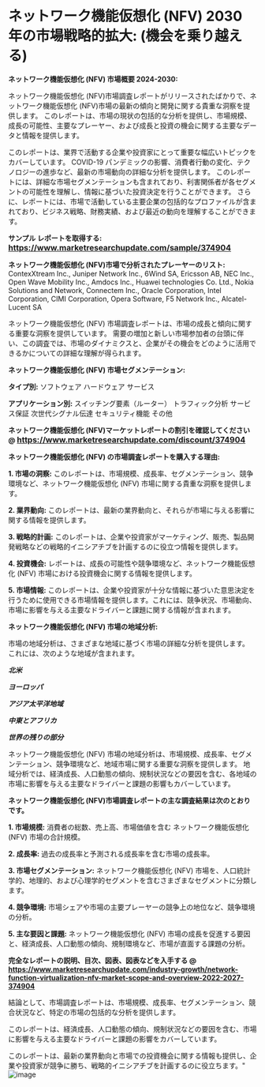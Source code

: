 # ネットワーク機能仮想化 (NFV) 2030 年の市場戦略的拡大: (機会を乗り越える)

<strong>ネットワーク機能仮想化 (NFV) 市場概要 2024-2030:</strong>

ネットワーク機能仮想化 (NFV)市場調査レポートがリリースされたばかりで、ネットワーク機能仮想化 (NFV)市場の最新の傾向と開発に関する貴重な洞察を提供します。 このレポートは、市場の現状の包括的な分析を提供し、市場規模、成長の可能性、主要なプレーヤー、および成長と投資の機会に関する主要なデータと情報を提供します。

このレポートは、業界で活動する企業や投資家にとって重要な幅広いトピックをカバーしています。 COVID-19 パンデミックの影響、消費者行動の変化、テクノロジーの進歩など、最新の市場動向の詳細な分析を提供します。 このレポートには、詳細な市場セグメンテーションも含まれており、利害関係者が各セグメントの可能性を理解し、情報に基づいた投資決定を行うことができます。 さらに、レポートには、市場で活動している主要企業の包括的なプロファイルが含まれており、ビジネス戦略、財務実績、および最近の動向を理解することができます。



<strong>サンプル レポートを取得する: <a href=https://www.marketresearchupdate.com/sample/374904><font size=3 color=#0000ff>https://www.marketresearchupdate.com/sample/374904</font></a></strong>



<strong>ネットワーク機能仮想化 (NFV)市場で分析されたプレーヤーのリスト:</strong>
ContexXtream Inc., Juniper Network Inc., 6Wind SA, Ericsson AB, NEC Inc., Open Wave Mobility Inc., Amdocs Inc., Huawei technologies Co. Ltd., Nokia Solutions and Network, Connectem Inc., Oracle Corporation, Intel Corporation, CIMI Corporation, Opera Software, F5 Network Inc., Alcatel-Lucent SA

ネットワーク機能仮想化 (NFV) 市場調査レポートは、市場の成長と傾向に関する重要な洞察を提供しています。 需要の増加と新しい市場参加者の台頭に伴い、この調査では、市場のダイナミクスと、企業がその機会をどのように活用できるかについての詳細な理解が得られます。



<strong>ネットワーク機能仮想化 (NFV) 市場セグメンテーション:</strong>



<strong>タイプ別:</strong>
ソフトウェア
ハードウェア
サービス



<strong>アプリケーション別:</strong>
スイッチング要素（ルーター）
トラフィック分析
サービス保証
次世代シグナル伝達
セキュリティ機能
その他



<strong>ネットワーク機能仮想化 (NFV)マーケットレポートの割引を確認してください @ <a href=https://www.marketresearchupdate.com/discount/374904><font size=3 color=#0000ff>https://www.marketresearchupdate.com/discount/374904</font></a></strong>



<strong>ネットワーク機能仮想化 (NFV) の市場調査レポートを購入する理由:</strong>



<strong>1. 市場の洞察:</strong> このレポートは、市場規模、成長率、セグメンテーション、競争環境など、ネットワーク機能仮想化 (NFV) 市場に関する貴重な洞察を提供します。



<strong>2. 業界動向:</strong> このレポートは、最新の業界動向と、それらが市場に与える影響に関する情報を提供します。



<strong>3. 戦略的計画:</strong> このレポートは、企業や投資家がマーケティング、販売、製品開発戦略などの戦略的イニシアチブを計画するのに役立つ情報を提供します。



<strong>4. 投資機会:</strong> レポートは、成長の可能性や競争環境など、ネットワーク機能仮想化 (NFV) 市場における投資機会に関する情報を提供します。



<strong>5. 市場情報:</strong> このレポートは、企業や投資家が十分な情報に基づいた意思決定を行うために使用できる市場情報を提供します。これには、競争状況、市場動向、市場に影響を与える主要なドライバーと課題に関する情報が含まれます。



<strong>ネットワーク機能仮想化 (NFV) 市場の地域分析:</strong>

市場の地域分析は、さまざまな地域に基づく市場の詳細な分析を提供します。 これには、次のような地域が含まれます。

<em>

<strong>北米</strong></em>
<em>

<strong>ヨーロッパ</strong></em>
<em>

<strong>アジア太平洋地域</strong></em>
<em>

<strong>中東とアフリカ</strong></em>
<em>

<strong>世界の残りの部分</strong></em>

ネットワーク機能仮想化 (NFV) 市場の地域分析は、市場規模、成長率、セグメンテーション、競争環境など、地域市場に関する重要な洞察を提供します。 地域分析では、経済成長、人口動態の傾向、規制状況などの要因を含む、各地域の市場に影響を与える主要なドライバーと課題の影響もカバーしています。



<strong>ネットワーク機能仮想化 (NFV)市場調査レポートの主な調査結果は次のとおりです。</strong>



<strong>1. 市場規模:</strong> 消費者の総数、売上高、市場価値を含む ネットワーク機能仮想化 (NFV) 市場の合計規模。



<strong>2. 成長率:</strong> 過去の成長率と予測される成長率を含む市場の成長率。



<strong>3. 市場セグメンテーション:</strong> ネットワーク機能仮想化 (NFV) 市場を、人口統計学的、地理的、および心理学的セグメントを含むさまざまなセグメントに分類します。



<strong>4. 競争環境:</strong> 市場シェアや市場の主要プレーヤーの競争上の地位など、競争環境の分析。



<strong>5. 主な要因と課題:</strong> ネットワーク機能仮想化 (NFV) 市場の成長を促進する要因と、経済成長、人口動態の傾向、規制環境など、市場が直面する課題の分析。



<strong><b>完全なレポートの説明、目次、図表、図表などを入手する @ <a href=https://www.marketresearchupdate.com/industry-growth/network-function-virtualization-nfv-market-scope-and-overview-2022-2027-374904>https://www.marketresearchupdate.com/industry-growth/network-function-virtualization-nfv-market-scope-and-overview-2022-2027-374904</a></b></strong>

結論として、市場調査レポートは、市場規模、成長率、セグメンテーション、競合状況など、特定の市場の包括的な分析を提供します。

このレポートは、経済成長、人口動態の傾向、規制状況などの要因を含む、市場に影響を与える主要なドライバーと課題の影響をカバーしています。

このレポートは、最新の業界動向と市場での投資機会に関する情報も提供し、企業や投資家が競争に勝ち、戦略的イニシアチブを計画するのに役立ちます。"
![image](https://github.com/renukap7961/renukap7961/assets/163852544/8e478731-1269-4bd3-8578-ff79b1dc7bc2)

